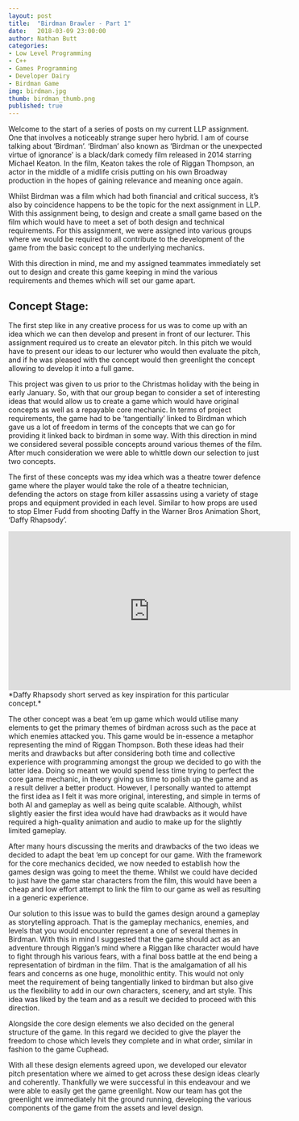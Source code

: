 ```yaml
---
layout: post
title:  "Birdman Brawler - Part 1"
date:   2018-03-09 23:00:00
author: Nathan Butt
categories:
- Low Level Programming
- C++
- Games Programming
- Developer Dairy
- Birdman Game
img: birdman.jpg
thumb: birdman_thumb.png
published: true
---
```

Welcome to the start of a series of posts on my current LLP assignment. One that involves a noticeably strange super hero hybrid. I am of course talking about ‘Birdman’.
‘Birdman’ also known as ‘Birdman or the unexpected virtue of ignorance’ is a black/dark comedy film released in 2014 starring Michael Keaton.  In the film, Keaton takes the role of Riggan Thompson, an actor in the middle of a midlife crisis putting on his own Broadway production in the hopes of gaining relevance and meaning once again.

<!--more-->

Whilst Birdman was a film which had both financial and critical success, it’s also by coincidence happens to be the topic for the next assignment in LLP. With this assignment being, to design and create a small game based on the film which would have to meet a set of both design and technical requirements. For this assignment, we were assigned into various groups where we would be required to all contribute to the development of the game from the basic concept to the underlying mechanics.

With this direction in mind, me and my assigned teammates immediately set out to design and create this game keeping in mind the various requirements and themes which will set our game apart.

## Concept Stage:
The first step like in any creative process for us was to come up with an idea which we can then develop and present in front of our lecturer. This assignment required us to create an elevator pitch. In this pitch we would have to present our ideas to our lecturer who would then evaluate the pitch, and if he was pleased with the concept would then greenlight the concept allowing to develop it into a full game.

This project was given to us prior to the Christmas holiday with the being in early January. So, with that our group began to consider a set of interesting ideas that would allow us to create a game which would have original concepts as well as a repayable core mechanic.
In terms of project requirements, the game had to be ‘tangentially’ linked to Birdman which gave us a lot of freedom in terms of the concepts that we can go for providing it linked back to birdman in some way. With this direction in mind we considered several possible concepts around various themes of the film. After much consideration we were able to whittle down our selection to just two concepts.  

The first of these concepts was my idea which was a theatre tower defence game where the player would take the role of a theatre technician, defending the actors on stage from killer assassins using a variety of stage props and equipment provided in each level. Similar to how props are used to stop Elmer Fudd from shooting Daffy in the Warner Bros Animation Short, ‘Daffy Rhapsody’.

<iframe width="560" height="315" src="https://www.youtube.com/embed/Ala8dGr1soU?start=65" frameborder="0" allow="autoplay; encrypted-media" allowfullscreen></iframe>
*Daffy Rhapsody short served as key inspiration for this particular concept.*

The other concept was a beat ‘em up game which would utilise many elements to get the primary themes of birdman across such as the pace at which enemies attacked you. This game would be in-essence a metaphor representing the mind of Riggan Thompson.
Both these ideas had their merits and drawbacks but after considering both time and collective experience with programming amongst the group we decided to go with the latter idea. Doing so meant we would spend less time trying to perfect the core game mechanic, in theory giving us time to polish up the game and as a result deliver a better product. However, I personally wanted to attempt the first idea as I felt it was more original, interesting, and simple in terms of both AI and gameplay as well as being quite scalable. Although, whilst slightly easier the first idea would have had drawbacks as it would have required a high-quality animation and audio to make up for the slightly limited gameplay.

After many hours discussing the merits and drawbacks of the two ideas we decided to adapt the beat ‘em up concept for our game. With the framework for the core mechanics decided, we now needed to establish how the games design was going to meet the theme. Whilst we could have decided to just have the game star characters from the film, this would have been a cheap and low effort attempt to link the film to our game as well as resulting in a generic experience.

Our solution to this issue was to build the games design around a gameplay as storytelling approach. That is the gameplay mechanics, enemies, and levels that you would encounter represent a one of several themes in Birdman. With this in mind I suggested that the game should act as an adventure through Riggan’s mind where a Riggan like character would have to fight through his various fears, with a final boss battle at the end being a representation of birdman in the film. That is the amalgamation of all his fears and concerns as one huge, monolithic entity. This would not only meet the requirement of being tangentially linked to birdman but also give us the flexibility to add in our own characters, scenery, and art style. This idea was liked by the team and as a result we decided to proceed with this direction.

Alongside the core design elements we also decided on the general structure of the game. In this regard we decided to give the player the freedom to chose which levels they complete and in what order, similar in fashion to the game Cuphead.

With all these design elements agreed upon, we developed our elevator pitch presentation where we aimed to get across these design ideas clearly and coherently. Thankfully we were successful in this endeavour and we were able to easily get the game greenlight. Now our team has got the greenlight we immediately hit the ground running, developing the various components of the game from the assets and level design.
